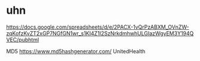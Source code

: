 # uhn

https://docs.google.com/spreadsheets/d/e/2PACX-1vQrPzABXM_OVnZW-zqKofzKvZT2xGP7NGfGN1wr_s1KI4Z1I2SzNrkdmhwhULGIazWgyEM3Y194QVEC/pubhtml



MD5
https://www.md5hashgenerator.com/
UnitedHealth
